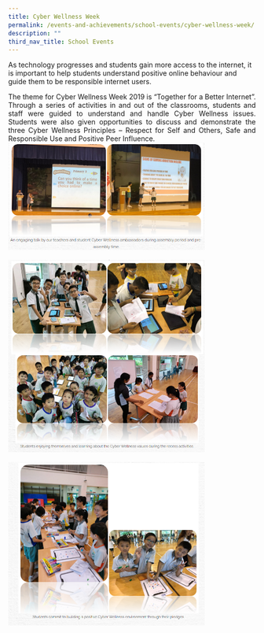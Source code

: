 ```yaml
---
title: Cyber Wellness Week
permalink: /events-and-achievements/school-events/cyber-wellness-week/
description: ""
third_nav_title: School Events
---
```

As technology progresses and students gain more access to the internet, it is important to help students understand positive online behaviour and guide them to be responsible internet users.  
  
<p style="text-align: justify">The theme for Cyber Wellness Week 2019 is “Together for a Better Internet”. Through a series of activities in and out of the classrooms, students and staff were guided to understand and handle Cyber Wellness issues. Students were also given opportunities to discuss and demonstrate the three Cyber Wellness Principles – Respect for Self and Others, Safe and Responsible Use and Positive Peer Influence.

<br>
<img src="/images/cyber1.png" 
         style="width:400px"
			/>
<br>
<br>
<img src="/images/cyber2.png" 
         style="width:400px"
			/>
<br>
<br>
<img src="/images/cyber3.png" 
         style="width:400px"
			/>
<br>